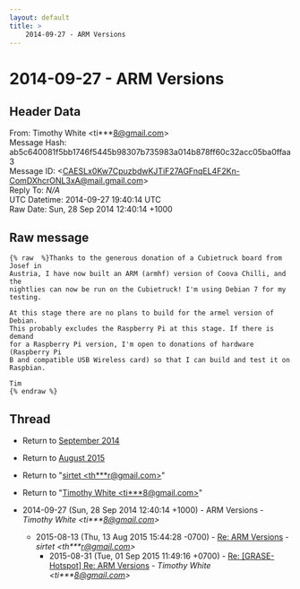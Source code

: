 ```yaml
---
layout: default
title: >
    2014-09-27 - ARM Versions
---
```


# 2014-09-27 - ARM Versions

## Header Data

From: Timothy White \<ti***8@gmail.com\><br>
Message Hash: ab5c640081f5bb1746f5445b98307b735983a014b878ff60c32acc05ba0ffaa3<br>
Message ID: \<CAESLx0Kw7CpuzbdwKJTiF27AGFnqEL4F2Kn-ComDXhcrONL3xA@mail.gmail.com\><br>
Reply To: _N/A_<br>
UTC Datetime: 2014-09-27 19:40:14 UTC<br>
Raw Date: Sun, 28 Sep 2014 12:40:14 +1000<br>

## Raw message

```
{% raw  %}Thanks to the generous donation of a Cubietruck board from Josef in
Austria, I have now built an ARM (armhf) version of Coova Chilli, and the
nightlies can now be run on the Cubietruck! I'm using Debian 7 for my
testing.

At this stage there are no plans to build for the armel version of Debian.
This probably excludes the Raspberry Pi at this stage. If there is demand
for a Raspberry Pi version, I'm open to donations of hardware (Raspberry Pi
B and compatible USB Wireless card) so that I can build and test it on
Raspbian.

Tim
{% endraw %}
```

## Thread

+ Return to [September 2014](/archive/2014/09)
+ Return to [August 2015](/archive/2015/08)

+ Return to "[sirtet <th***r<span>@</span>gmail.com>](/authors/th___r_at_gmail_com)"
+ Return to "[Timothy White <ti***8<span>@</span>gmail.com>](/authors/ti___8_at_gmail_com)"

+ 2014-09-27 (Sun, 28 Sep 2014 12:40:14 +1000) - ARM Versions - _Timothy White \<ti***8@gmail.com\>_
  + 2015-08-13 (Thu, 13 Aug 2015 15:44:28 -0700) - [Re: ARM Versions](/archive/2015/08/b57f40cd3ed683b21ef47b4d6d109e4a7b6bf24787508519182ba9e660aeedb3) - _sirtet \<th***r@gmail.com\>_
    + 2015-08-31 (Tue, 01 Sep 2015 11:49:16 +0700) - [Re: [GRASE-Hotspot] Re: ARM Versions](/archive/2015/08/ee4039cdc97b101ce3d839cb7f4db41eaadb87c0d40f42d4ed3d9c759d5cb8e4) - _Timothy White \<ti***8@gmail.com\>_

